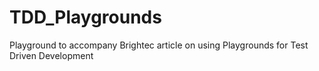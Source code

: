 # TDD_Playgrounds
Playground to accompany Brightec article on using Playgrounds for Test Driven Development
